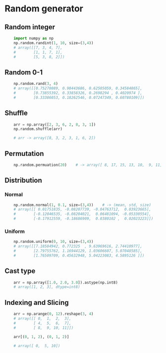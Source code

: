 # Random generator

## Random integer
```python
    import numpy as np
    np.random.randint(1, 10, size=(3,4))
    # array([[7, 3, 4, 7],
    #        [1, 1, 7, 1],
    #        [5, 3, 8, 2]])
```

## Random 0-1
```python
    np.random.rand(3, 4)
    # array([[0.75278089, 0.98443686, 0.62505059, 0.34584865],
    #        [0.73855392, 0.33858326, 0.2698294 , 0.4020974 ],
    #        [0.33386053, 0.18262546, 0.07247349, 0.60780109]])

```

## Shuffle
```python
    arr = np.array([2, 3, 6, 2, 8, 3, 1])
    np.random.shuffle(arr)

    # arr -> array([8, 3, 2, 3, 1, 6, 2])
```
## Permutation
```python
    np.random.permuation(20)    # -> array([ 8, 17, 15, 13, 10,  9, 11, 12,  0,  1,  4,  3,  5, 18,  2,  7, 14, 19, 16,  6])

```

## Distribution
### Normal
```python
    np.random.normal(1, 0.1, size=(3,4))    # -> (mean, std, size)
    # array([[ 0.01751835, -0.08207739, -0.04763712,  0.03923665],
    #        [-0.12046535, -0.08204021,  0.06481094, -0.05330554],
    #        [-0.17912559, -0.18686909,  0.0380102 ,  0.02023223]])

```
### Uniform
```python
    np.random.uniform(0, 10, size=(3,4))
    # array([[7.18584942, 0.772325  , 9.63969616, 2.74410977],
    #        [2.79755762, 1.16944129, 1.03606607, 5.07048585],
    #        [1.76509709, 0.45632948, 5.04223083, 4.5895126 ]])
```

## Cast type
```python
    arr = np.array([1.0, 2.0, 3.0]).astype(np.int8)
    # array([1, 2, 3], dtype=int8)

```

## Indexing and Slicing
```python
    arr = np.arange(0, 12).reshape(3, 4)
    # array([[ 0,  1,  2,  3],
    #        [ 4,  5,  6,  7],
    #        [ 8,  9, 10, 11]])

    arr[(0, 1, 2), (0, 1, 2)]

    # array([ 0,  5, 10])


```
